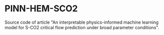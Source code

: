 # PINN-HEM-SCO2
Source code of article "An interpretable physics-informed machine learning model for S-CO2 critical flow prediction under broad parameter conditions".
